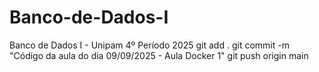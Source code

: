 # Banco-de-Dados-I
Banco de Dados I - Unipam 4º Período 2025
git add .
git commit -m "Código da aula do dia 09/09/2025 - Aula Docker 1"
git push origin main
